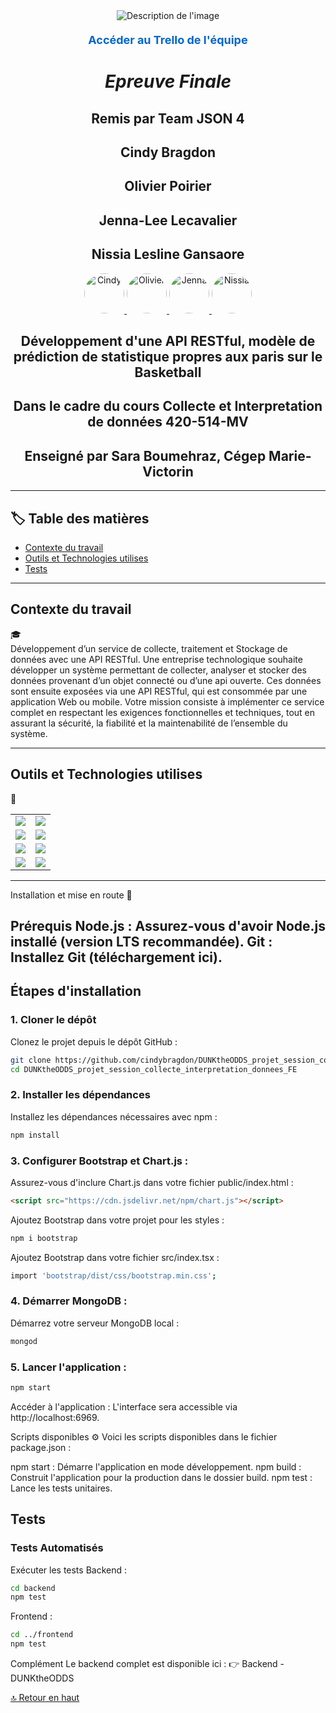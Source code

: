 
<div id="haut-de-page"></div>

<div align="center">
  <img src="https://github.com/user-attachments/assets/266577b4-5c9f-4bc3-8803-9b8607bb1a94" alt="Description de l'image">
  <p style="margin-top: 20px;">
    <a href="https://trello.com/b/K5sGUke5/dunktheodds-projet-session-cid" 
       target="_blank" 
       style="text-decoration: none; color: #0066cc; font-size: 18px; font-weight: bold;">
      Accéder au Trello de l'équipe
    </a>
  </p>
</div>

<h1 align="center"><i> Epreuve Finale </i></h1>
<h2 align="center">Remis par Team JSON 4</h2>
<h2 align="center">Cindy Bragdon</h2>
<h2 align="center">Olivier Poirier</h2>
<h2 align="center">Jenna-Lee Lecavalier</h2>
<h2 align="center">Nissia Lesline Gansaore</h2>
<p align="center">
  <a href="https://github.com/cindybragdon">
    <img src="https://github.com/cindybragdon.png?size=64" width="64" height="64" alt="Cindy" style="border-radius: 50%; overflow: hidden;">
  </a>
  <a href="https://github.com/olivierpoirier">
    <img src="https://github.com/olivierpoirier.png?size=64" width="64" height="64" alt="Olivier" style="border-radius: 50%; overflow: hidden;">
  </a>
  <a href="https://github.com/JennaLeeL">
    <img src="https://github.com/JennaLeeL.png?size=64" width="64" height="64" alt="Jenna" style="border-radius: 50%; overflow: hidden;">
  </a>
  <a href="https://github.com/NotaroNissia">
    <img src="https://github.com/NotaroNissia.png?size=64" width="64" height="64" alt="Nissia" style="border-radius: 50%; overflow: hidden;">
  </a>
</p>
<h2 align="center">Développement d'une API RESTful, modèle de prédiction de statistique propres aux paris sur le Basketball</h2>
<h2 align="center">Dans le cadre du cours Collecte et Interpretation de données 420-514-MV</h2>
<h2 align="center">Enseigné par Sara Boumehraz, Cégep Marie-Victorin</h2>


---

## :label: Table des matières

- [Contexte du travail](#contexte-du-travail)
- [Outils et Technologies utilises](#outils-et-technologies-utilises)
- [Tests](#tests)



---

## Contexte du travail
:mortar_board: <br>
Développement d’un service de collecte, traitement et Stockage de données avec une API RESTful.  Une entreprise technologique souhaite développer un système permettant de collecter, analyser et stocker des données provenant d’un objet connecté ou d’une api ouverte. Ces données sont ensuite exposées via une API RESTful, qui est consommée par une application Web ou mobile. Votre mission consiste à implémenter ce service complet en respectant les exigences fonctionnelles et techniques, tout en assurant la sécurité, la fiabilité et la maintenabilité de l’ensemble du système.

---

## Outils et Technologies utilises 
:toolbox: <br>

<table>
  <tr>
    <td><img src="https://img.shields.io/badge/React-61DAFB?style=for-the-badge&logo=react&logoColor=black"></td>
    <td><img src="https://img.shields.io/badge/React%20Router-CA4245?style=for-the-badge&logo=react-router&logoColor=white"></td>
  </tr>
  <tr>
    <td><img src="https://img.shields.io/badge/Chart.js-FF6384?style=for-the-badge&logo=chartdotjs&logoColor=white"></td>
    <td><img src="https://img.shields.io/badge/Axios-5A29E4?style=for-the-badge&logo=axios&logoColor=white"></td>
  </tr>
  <tr>
    <td><img src="https://img.shields.io/badge/Bootstrap-7952B3?style=for-the-badge&logo=bootstrap&logoColor=white"></td>
    <td><img src="https://img.shields.io/badge/React%20Pro%20Sidebar-3178C6?style=for-the-badge&logo=react&logoColor=white"></td>
  </tr>
  <tr>
    <td><img src="https://img.shields.io/badge/FontAwesome-528DD7?style=for-the-badge&logo=fontawesome&logoColor=white"></td>
    <td><img src="https://img.shields.io/badge/Toastify-FF6C37?style=for-the-badge&logo=react&logoColor=white"></td>
  </tr>
</table>

---
Installation et mise en route
:test_tube: <br>

Prérequis
Node.js : Assurez-vous d'avoir Node.js installé (version LTS recommandée).
Git : Installez Git (téléchargement ici).
---

## **Étapes d'installation**  

### 1. **Cloner le dépôt**  
Clonez le projet depuis le dépôt GitHub :  

```bash
git clone https://github.com/cindybragdon/DUNKtheODDS_projet_session_collecte_interpretation_donnees_FE.git
cd DUNKtheODDS_projet_session_collecte_interpretation_donnees_FE
```

### 2. **Installer les dépendances** 
Installez les dépendances nécessaires avec npm :
```bash
npm install
```


### 3. Configurer Bootstrap et Chart.js :
Assurez-vous d'inclure Chart.js dans votre fichier public/index.html :

```html
<script src="https://cdn.jsdelivr.net/npm/chart.js"></script>
```

Ajoutez Bootstrap dans votre projet pour les styles :
```bash
npm i bootstrap
```

Ajoutez Bootstrap dans votre fichier src/index.tsx :
```bash
import 'bootstrap/dist/css/bootstrap.min.css';
```


### 4. Démarrer MongoDB :
Démarrez votre serveur MongoDB local :
```bash
mongod
```

### 5. Lancer l'application :
```bash
npm start
```

Accéder à l'application :
L'interface sera accessible via http://localhost:6969.

Scripts disponibles
:gear:
Voici les scripts disponibles dans le fichier package.json :

npm start : Démarre l'application en mode développement.
npm build : Construit l'application pour la production dans le dossier build.
npm test : Lance les tests unitaires.

## **Tests**  

### Tests Automatisés
Exécuter les tests
Backend :
```bash
cd backend
npm test
```

Frontend :
```bash
cd ../frontend
npm test
```

Complément
Le backend complet est disponible ici :
👉 Backend - DUNKtheODDS

[🔝 Retour en haut](#haut-de-page)

